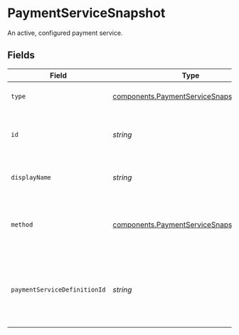 # PaymentServiceSnapshot

An active, configured payment service.


## Fields

| Field                                                                                              | Type                                                                                               | Required                                                                                           | Description                                                                                        | Example                                                                                            |
| -------------------------------------------------------------------------------------------------- | -------------------------------------------------------------------------------------------------- | -------------------------------------------------------------------------------------------------- | -------------------------------------------------------------------------------------------------- | -------------------------------------------------------------------------------------------------- |
| `type`                                                                                             | [components.PaymentServiceSnapshotType](../../models/components/paymentservicesnapshottype.md)     | :heavy_minus_sign:                                                                                 | The type of this resource.                                                                         | payment-service                                                                                    |
| `id`                                                                                               | *string*                                                                                           | :heavy_minus_sign:                                                                                 | The ID of this payment service.                                                                    | stripe-card-faaad066-30b4-4997-a438-242b0752d7e1                                                   |
| `displayName`                                                                                      | *string*                                                                                           | :heavy_minus_sign:                                                                                 | The custom name set for this service.                                                              | Stripe (Main)                                                                                      |
| `method`                                                                                           | [components.PaymentServiceSnapshotMethod](../../models/components/paymentservicesnapshotmethod.md) | :heavy_minus_sign:                                                                                 | The payment method that this services handles.                                                     | card                                                                                               |
| `paymentServiceDefinitionId`                                                                       | *string*                                                                                           | :heavy_minus_sign:                                                                                 | The ID of the payment service definition used to create this service.<br/>                         | stripe-card                                                                                        |